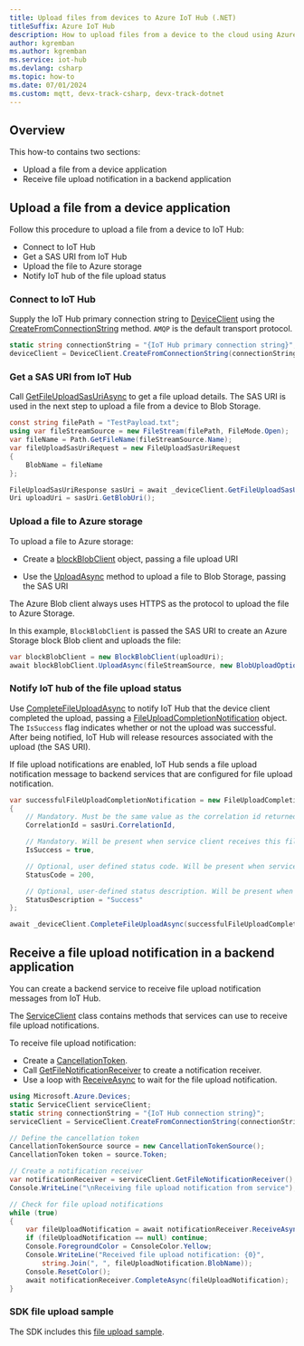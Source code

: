 ```yaml
---
title: Upload files from devices to Azure IoT Hub (.NET)
titleSuffix: Azure IoT Hub
description: How to upload files from a device to the cloud using Azure IoT device SDK for .NET. Uploaded files are stored in an Azure storage blob container.
author: kgremban
ms.author: kgremban
ms.service: iot-hub
ms.devlang: csharp
ms.topic: how-to
ms.date: 07/01/2024
ms.custom: mqtt, devx-track-csharp, devx-track-dotnet
---
```


## Overview

This how-to contains two sections:

* Upload a file from a device application
* Receive file upload notification in a backend application

## Upload a file from a device application

Follow this procedure to upload a file from a device to IoT Hub:

* Connect to IoT Hub
* Get a SAS URI from IoT Hub
* Upload the file to Azure storage
* Notify IoT hub of the file upload status

### Connect to IoT Hub

Supply the IoT Hub primary connection string to [DeviceClient](/dotnet/api/microsoft.azure.devices.client.deviceclient) using the [CreateFromConnectionString](/dotnet/api/microsoft.azure.devices.client.deviceclient.createfromconnectionstring?#microsoft-azure-devices-client-deviceclient-createfromconnectionstring(system-string)) method. `AMQP` is the default transport protocol.

``` csharp
static string connectionString = "{IoT Hub primary connection string}";
deviceClient = DeviceClient.CreateFromConnectionString(connectionString);
```

### Get a SAS URI from IoT Hub

Call [GetFileUploadSasUriAsync](/dotnet/api/microsoft.azure.devices.client.deviceclient.getfileuploadsasuriasync) to get a file upload details. The SAS URI is used in the next step to upload a file from a device to Blob Storage.

```csharp
const string filePath = "TestPayload.txt";
using var fileStreamSource = new FileStream(filePath, FileMode.Open);
var fileName = Path.GetFileName(fileStreamSource.Name);
var fileUploadSasUriRequest = new FileUploadSasUriRequest
{
    BlobName = fileName
};

FileUploadSasUriResponse sasUri = await _deviceClient.GetFileUploadSasUriAsync(fileUploadSasUriRequest);
Uri uploadUri = sasUri.GetBlobUri();
```

### Upload a file to Azure storage

To upload a file to Azure storage:

* Create a [blockBlobClient](/dotnet/api/azure.storage.blobs.specialized.blockblobclient) object, passing a file upload URI

* Use the [UploadAsync](/dotnet/api/azure.storage.blobs.specialized.blockblobclient.uploadasync?#azure-storage-blobs-specialized-blockblobclient-uploadasync(system-io-stream-azure-storage-blobs-models-blobuploadoptions-system-threading-cancellationtoken)) method to upload a file to Blob Storage, passing the SAS URI

The Azure Blob client always uses HTTPS as the protocol to upload the file to Azure Storage.

In this example, `BlockBlobClient` is passed the SAS URI to create an Azure Storage block Blob client and uploads the file:

```csharp
var blockBlobClient = new BlockBlobClient(uploadUri);
await blockBlobClient.UploadAsync(fileStreamSource, new BlobUploadOptions());
```

### Notify IoT hub of the file upload status

Use [CompleteFileUploadAsync](/dotnet/api/microsoft.azure.devices.client.deviceclient.completefileuploadasync) to notify IoT Hub that the device client completed the upload, passing a [FileUploadCompletionNotification](/dotnet/api/microsoft.azure.devices.client.transport.fileuploadcompletionnotification) object. The `IsSuccess` flag indicates whether or not the upload was successful. After being notified, IoT Hub will release resources associated with the upload (the SAS URI).

If file upload notifications are enabled, IoT Hub sends a file upload notification message to backend services that are configured for file upload notification.

```csharp
var successfulFileUploadCompletionNotification = new FileUploadCompletionNotification
{
    // Mandatory. Must be the same value as the correlation id returned in the sas uri response
    CorrelationId = sasUri.CorrelationId,

    // Mandatory. Will be present when service client receives this file upload notification
    IsSuccess = true,

    // Optional, user defined status code. Will be present when service client receives this file upload notification
    StatusCode = 200,

    // Optional, user-defined status description. Will be present when service client receives this file upload notification
    StatusDescription = "Success"
};

await _deviceClient.CompleteFileUploadAsync(successfulFileUploadCompletionNotification);
```

## Receive a file upload notification in a backend application

You can create a backend service to receive file upload notification messages from IoT Hub.

The [ServiceClient](/dotnet/api/microsoft.azure.devices.serviceclient) class contains methods that services can use to receive file upload notifications.

To receive file upload notification:

* Create a [CancellationToken](/dotnet/api/azure.core.httpmessage.cancellationtoken?#azure-core-httpmessage-cancellationtoken).
* Call [GetFileNotificationReceiver](/dotnet/api/microsoft.azure.devices.serviceclient.getfilenotificationreceiver?#microsoft-azure-devices-serviceclient-getfilenotificationreceiver) to create a notification receiver.
* Use a loop with [ReceiveAsync](/dotnet/api/microsoft.azure.devices.receiver-1.receiveasync?#microsoft-azure-devices-receiver-1-receiveasync(system-threading-cancellationtoken)) to wait for the file upload notification.

```csharp
using Microsoft.Azure.Devices;
static ServiceClient serviceClient;
static string connectionString = "{IoT Hub connection string}";
serviceClient = ServiceClient.CreateFromConnectionString(connectionString);

// Define the cancellation token
CancellationTokenSource source = new CancellationTokenSource();
CancellationToken token = source.Token;

// Create a notification receiver
var notificationReceiver = serviceClient.GetFileNotificationReceiver();
Console.WriteLine("\nReceiving file upload notification from service");

// Check for file upload notifications
while (true)
{
    var fileUploadNotification = await notificationReceiver.ReceiveAsync(token);
    if (fileUploadNotification == null) continue;
    Console.ForegroundColor = ConsoleColor.Yellow;
    Console.WriteLine("Received file upload notification: {0}", 
        string.Join(", ", fileUploadNotification.BlobName));
    Console.ResetColor();
    await notificationReceiver.CompleteAsync(fileUploadNotification);
}
```

### SDK file upload sample

The SDK includes this [file upload sample](https://github.com/Azure/azure-iot-sdk-csharp/blob/main/iothub/device/samples/getting%20started/FileUploadSample/FileUploadSample.cs).
